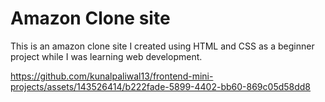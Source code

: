 # Amazon Clone site

This is an amazon clone site I created using HTML and CSS as a beginner project while I was learning web development.



https://github.com/kunalpaliwal13/frontend-mini-projects/assets/143526414/b222fade-5899-4402-bb60-869c05d58dd8


